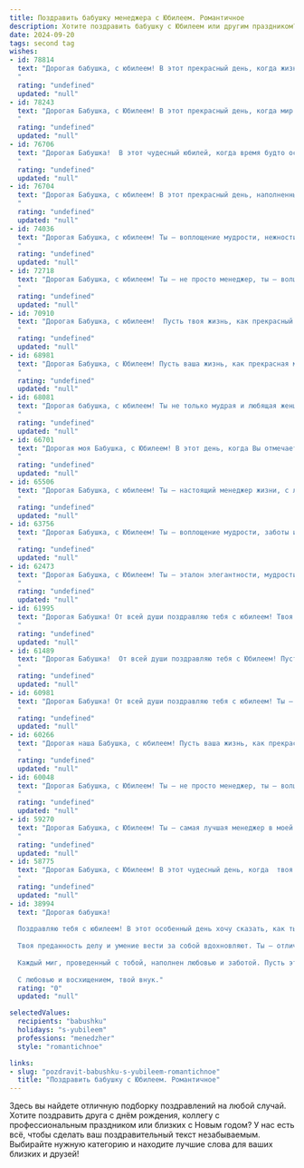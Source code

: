 ```yaml
---
title: Поздравить бабушку менеджера с Юбилеем. Романтичное
description: Хотите поздравить бабушку с Юбилеем или другим праздником? Наш ИИ создаст незабываемое поздравление, а вы обязательно выделитесь среди других.  
date: 2024-09-20
tags: second tag
wishes:
- id: 78814
  text: "Дорогая бабушка, с юбилеем! В этот прекрасный день, когда жизнь отмечает твои достижения, хочется пожелать тебе бесконечного счастья, любви и тепла. Твой талант менеджера, умение организовывать и вдохновлять, всегда восхищал меня. Пусть эта жизненная глава подарит тебе множество ярких моментов, новых открытий и нескончаемых возможностей.
  "
  rating: "undefined"
  updated: "null"
- id: 78243
  text: "Дорогая Бабушка, с Юбилеем! В этот прекрасный день, когда мир отмечает твой удивительный талант быть Менеджером жизни, мы хотим сказать, что ты - настоящая волшебница. Твоя забота и любовь - самые ценные сокровища, которые мы храним в своих сердцах. Счастья тебе, крепкого здоровья и неисчерпаемой энергии!
  "
  rating: "undefined"
  updated: "null"
- id: 76706
  text: "Дорогая Бабушка!  В этот чудесный юбилей, когда время будто останавливается, чтобы почтить твой нежный свет, мы шлем тебе самый теплый, самый сердечный привет! Пусть твоя душа, полная доброты и мудрости, всегда сияет, как звезды на ночном небе. Ты, как самый прекрасный цветок, расцветаешь с каждым новым днем, а твоя профессия менеджера всегда была для тебя не просто работой, а способом творить добро и дарить людям радость. С днем рождения!
  "
  rating: "undefined"
  updated: "null"
- id: 76704
  text: "Дорогая Бабушка, с юбилеем! В этот прекрасный день, наполненный любовью и теплом, позвольте мне выразить свое восхищение Вашей неиссякаемой энергией, мудростью и талантом. Ваша профессия менеджера всегда была для Вас не просто работой, а настоящим призванием, ведь Вы с такой легкостью и мастерством находите общий язык с людьми, вдохновляете и мотивируете. Пусть этот юбилей станет символом Вашего нового жизненного этапа, наполненного яркими красками, радостью и любовью Ваших близких!
  "
  rating: "undefined"
  updated: "null"
- id: 74036
  text: "Дорогая Бабушка, с юбилеем! Ты – воплощение мудрости, нежности и элегантности.  Твой талант менеджера всегда восхищал меня: умение организовать, вдохновить, найти решение любой задачи.  Пусть твоя жизнь будет наполнена радостью, любовью и счастьем, как прекрасный летний сад, аромат которого всегда манит и успокаивает.
  "
  rating: "undefined"
  updated: "null"
- id: 72718
  text: "Дорогая Бабушка, с юбилеем! Ты – не просто менеджер, ты – волшебница, которая умело управляет не только своей карьерой, но и нашей любовью, нашими жизнями. Спасибо тебе за твою мудрость, за твою заботу, за твою нежность. Пусть этот юбилей станет началом новой главы в твоей жизни, полной ярких красок, тепла и счастья.
  "
  rating: "undefined"
  updated: "null"
- id: 70910
  text: "Дорогая Бабушка, с юбилеем!  Пусть твоя жизнь, как прекрасный роман, будет полна любви, ярких событий и теплых воспоминаний. Ты - не просто менеджер, ты - волшебница, управляющая своим миром с такой же грацией и мудростью, что и всегда. Желаю тебе крепкого здоровья, светлых дней и бесконечного счастья!
  "
  rating: "undefined"
  updated: "null"
- id: 68981
  text: "Дорогая Бабушка, с Юбилеем! Пусть ваша жизнь, как прекрасная мелодия, будет наполнена любовью, радостью и гармонией. Пусть ваши годы, прожитые в роли замечательного Менеджера, наполнят вас гордостью и благодарностью.  В этот день желаю вам крепкого здоровья, светлых дней и безграничного счастья!
  "
  rating: "undefined"
  updated: "null"
- id: 68081
  text: "Дорогая бабушка, с юбилеем! Ты не только мудрая и любящая женщина, но и прекрасный менеджер своей жизни! Пусть каждый день твоего юбилейного года будет полон радости, любви и благодарности за все, что ты сделала.
  "
  rating: "undefined"
  updated: "null"
- id: 66701
  text: "Дорогая моя Бабушка, с Юбилеем! В этот день, когда Вы отмечаете столь важную веху в своей жизни, я хочу выразить Вам свою бесконечную любовь и восхищение. Ваша мудрость, ваш талант, ваша потрясающая харизма и мастерство менеджера  - всё это для меня источник вдохновения и гордости. Пусть этот юбилей станет началом нового, волшебного этапа вашей жизни, наполненного счастьем, любовью и радостью!
  "
  rating: "undefined"
  updated: "null"
- id: 65506
  text: "Дорогая Бабушка, с юбилеем! Ты – настоящий менеджер жизни, с любовью управляющая своим семейным предприятием. Пусть каждый день будет наполнен радостью, а ты – всегда остаешься такой же прекрасной и любимой. Счастья тебе, крепкого здоровья и бесконечного тепла!
  "
  rating: "undefined"
  updated: "null"
- id: 63756
  text: "Дорогая Бабушка, с Юбилеем! Ты — воплощение мудрости, заботы и нежности. Пусть твоя жизнь, как прекрасный роман, будет наполнена яркими главами, полными любви, счастья и успехов. Твой менеджерский талант всегда вдохновлял и восхищал. Желаю тебе крепкого здоровья, безграничного оптимизма и  неиссякаемой энергии!
  "
  rating: "undefined"
  updated: "null"
- id: 62473
  text: "Дорогая Бабушка, с Юбилеем! Ты – эталон элегантности, мудрости и нежности. Твоя карьера менеджера была яркой, полной побед и успехов, но главное – это твоя любовь, которую ты даришь всем нам. Пусть твоя жизнь будет полна радости, тепла и прекрасных мгновений!
  "
  rating: "undefined"
  updated: "null"
- id: 61995
  text: "Дорогая Бабушка! От всей души поздравляю тебя с юбилеем! Твоя жизнь – это удивительная история, полная любви, мудрости и ярких красок.  Ты – не просто замечательный менеджер, ты – настоящий ангел-хранитель для всех, кто тебя знает. Твоя забота и тепло согревают сердца, а твоя сила духа вдохновляет. Пусть каждый новый день будет полон радости, любви и счастья! С юбилеем, дорогая!
  "
  rating: "undefined"
  updated: "null"
- id: 61489
  text: "Дорогая Бабушка!  От всей души поздравляю тебя с Юбилеем! Пусть твоя жизнь, такая яркая и полная,  будет, как нежный весенний цветок, расцветать  с каждым днем, а ты, моя любимая, всегда остаешься такой же  жизнерадостной и прекрасной, как сейчас.  Счастья тебе, любви, здоровья и много-много радостных моментов!
  "
  rating: "undefined"
  updated: "null"
- id: 60981
  text: "Дорогая Бабушка! От всей души поздравляю тебя с юбилеем! Ты – не просто менеджер, ты – талантливый руководитель, мудрый советчик и любящая душа, которая всегда держит всё под контролем, но при этом умеет радоваться жизни и дарить тепло окружающим. Твоя доброта, забота и оптимизм вдохновляют нас, а твой опыт и знания – бесценны. Пусть этот юбилей станет началом новой главы в твоей жизни, полной ярких  моментов,  любви и  счастья!
  "
  rating: "undefined"
  updated: "null"
- id: 60266
  text: "Дорогая наша Бабушка, с юбилеем! Пусть ваша жизнь, как прекрасный роман, будет полна ярких красок, волнующих страниц и счастливых завершений. Ваша мудрость и опыт - бесценный дар, ваша доброта - источник тепла, а ваша любовь - вечный источник вдохновения. Пусть каждый день будет наполнен радостью и любовью близких, а успехи в работе менеджером приносят вам удовлетворение и гордость.
  "
  rating: "undefined"
  updated: "null"
- id: 60048
  text: "Дорогая Бабушка, с Юбилеем! Ты – не просто менеджер, ты – волшебница, умеющая управлять не только рабочими процессами, но и нашими сердцами. Твоя мудрость и забота – это самый ценный капитал, который ты щедро делишь с нами. Пусть твой путь будет полон ярких моментов, а душа всегда будет петь от счастья!
  "
  rating: "undefined"
  updated: "null"
- id: 59270
  text: "Дорогая Бабушка, с Юбилеем! Ты – самая лучшая менеджер в моей жизни, умело управляя не только своей карьерой, но и нашей любовью.  Пусть каждый день будет наполнен счастьем, а твоя жизнь – бесконечной радостью!
  "
  rating: "undefined"
  updated: "null"
- id: 58775
  text: "Дорогая Бабушка, с Юбилеем! В этот чудесный день, когда  твоя жизнь расцветает новыми красками, позволь мне выразить тебе искреннее восхищение. Ты –  истинный  профессионал в сфере менеджмента,  твоя  мудрость и  талант  вдохновляют  нас  всех.  Пусть  любовь  и  счастье  будут  твоими  вечными  спутниками,  а  каждый  день  дарит  тебе  яркие  эмоции  и  радость.
  "
  rating: "undefined"
  updated: "null"
- id: 38994
  text: "Дорогая бабушка!
  
  Поздравляю тебя с юбилеем! В этот особенный день хочу сказать, как ты дорога мне. Ты — настоящая палитра жизни, раскрашенная яркими моментами и мудрыми советами.
  
  Твоя преданность делу и умение вести за собой вдохновляют. Ты — отличный менеджер не только по профессии, но и в жизни, организуя наше счастье и собирая вокруг себя теплые воспоминания.
  
  Каждый миг, проведенный с тобой, наполнен любовью и заботой. Пусть этот юбилей станет началом нового и удивительного этапа, полного радости, здоровья и незабываемых приключений.
  
  С любовью и восхищением, твой внук."
  rating: "0"
  updated: "null"

selectedValues:
  recipients: "babushku"
  holidays: "s-yubileem"
  professions: "menedzher"
  style: "romantichnoe"

links:
- slug: "pozdravit-babushku-s-yubileem-romantichnoe"
  title: "Поздравить бабушку с Юбилеем. Романтичное"
---
```


Здесь вы найдете отличную подборку поздравлений на любой случай. 
Хотите поздравить друга с днём рождения, коллегу с профессиональным праздником или близких с Новым годом? У нас есть всё, чтобы сделать ваш поздравительный текст незабываемым. Выбирайте нужную категорию и находите лучшие слова для ваших близких и друзей!
